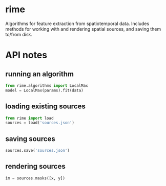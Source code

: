 # rime

Algorithms for feature extraction from spatiotemporal data. Includes methods for working with and rendering spatial sources, and saving them to/from disk.

# API notes

## running an algorithm

```python
from rime.algorithms import LocalMax
model = LocalMax(params).fit(data)
```

## loading existing sources

```python
from rime import load
sources = load('sources.json')
```

## saving sources

```python
sources.save('sources.json')
```

## rendering sources

```python
im = sources.masks([x, y])
```
